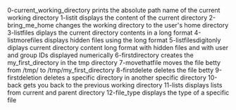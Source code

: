 0-current_working_directory prints the absolute path name of the current working directory
1-listit displays the content of the current directory
2-bring_me_home changes the working directory to the user's home directory
3-listfiles diplays the current directory contents in a long format
4-listmorefiles displays hidden files using the long format
5-listfilesdigitonly diplays current directory content long format with hidden files and with user and group IDs displayed numerically
6-firstdirectory creates the my_first_directory in the tmp directory
7-movethatfile moves the file betty from /tmp/ to /tmp/my_first_directory
8-firstdelete deletes the file betty
9-firstdeletion deletes a specific directory in another specific directory
10-back gets you back to the previous working directory
11-lists displays lists from current and parent directory
12-file_type displays the type of a specific file
